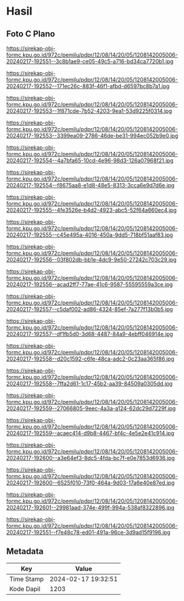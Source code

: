 # Hasil

## Foto C Plano

https://sirekap-obj-formc.kpu.go.id/972c/pemilu/pdpr/12/08/14/20/05/1208142005006-20240217-192551--3c8b1ae9-ce05-49c5-a716-bd34ca7720b1.jpg

https://sirekap-obj-formc.kpu.go.id/972c/pemilu/pdpr/12/08/14/20/05/1208142005006-20240217-192552--171ec26c-883f-46f1-afbd-d6597bc8b7a1.jpg

https://sirekap-obj-formc.kpu.go.id/972c/pemilu/pdpr/12/08/14/20/05/1208142005006-20240217-192553--1f871cde-7b52-4203-9ea1-53d9225f0314.jpg

https://sirekap-obj-formc.kpu.go.id/972c/pemilu/pdpr/12/08/14/20/05/1208142005006-20240217-192553--3399ea09-2786-46de-be31-994ec052b9e0.jpg

https://sirekap-obj-formc.kpu.go.id/972c/pemilu/pdpr/12/08/14/20/05/1208142005006-20240217-192554--4a7bfa65-10cd-4e96-98d3-126a07968f21.jpg

https://sirekap-obj-formc.kpu.go.id/972c/pemilu/pdpr/12/08/14/20/05/1208142005006-20240217-192554--f8675aa8-e1d8-48e5-8313-3cca6e9d7d6e.jpg

https://sirekap-obj-formc.kpu.go.id/972c/pemilu/pdpr/12/08/14/20/05/1208142005006-20240217-192555--4fe3526e-b4d2-4923-abc5-52f64a660ec4.jpg

https://sirekap-obj-formc.kpu.go.id/972c/pemilu/pdpr/12/08/14/20/05/1208142005006-20240217-192555--c45e495a-4016-450a-9dd5-718bf51aaf83.jpg

https://sirekap-obj-formc.kpu.go.id/972c/pemilu/pdpr/12/08/14/20/05/1208142005006-20240217-192556--03f802db-bb1e-4dc9-9e50-27242c703c29.jpg

https://sirekap-obj-formc.kpu.go.id/972c/pemilu/pdpr/12/08/14/20/05/1208142005006-20240217-192556--acad2ff7-77ae-41c6-9587-55595559a3ce.jpg

https://sirekap-obj-formc.kpu.go.id/972c/pemilu/pdpr/12/08/14/20/05/1208142005006-20240217-192557--c5daf002-ad86-4324-85ef-7a277f13b0b5.jpg

https://sirekap-obj-formc.kpu.go.id/972c/pemilu/pdpr/12/08/14/20/05/1208142005006-20240217-192557--df1fb5d0-3d68-4487-84a9-4ebff046914e.jpg

https://sirekap-obj-formc.kpu.go.id/972c/pemilu/pdpr/12/08/14/20/05/1208142005006-20240217-192558--d20c1592-c6fe-48ca-adc2-0c23aa365f86.jpg

https://sirekap-obj-formc.kpu.go.id/972c/pemilu/pdpr/12/08/14/20/05/1208142005006-20240217-192558--7ffa2d61-1c17-45b2-aa39-84509a0305dd.jpg

https://sirekap-obj-formc.kpu.go.id/972c/pemilu/pdpr/12/08/14/20/05/1208142005006-20240217-192559--27066805-9eec-4a3a-a124-62dc29d7229f.jpg

https://sirekap-obj-formc.kpu.go.id/972c/pemilu/pdpr/12/08/14/20/05/1208142005006-20240217-192559--acaec414-d9b8-4467-bf4c-4e5e2e41c914.jpg

https://sirekap-obj-formc.kpu.go.id/972c/pemilu/pdpr/12/08/14/20/05/1208142005006-20240217-192600--a3e64ef3-8dc5-4fda-bc7f-e0e7853d6936.jpg

https://sirekap-obj-formc.kpu.go.id/972c/pemilu/pdpr/12/08/14/20/05/1208142005006-20240217-192600--6525f010-73f0-464a-9d03-17a6e40e87ed.jpg

https://sirekap-obj-formc.kpu.go.id/972c/pemilu/pdpr/12/08/14/20/05/1208142005006-20240217-192601--29981aad-374e-499f-994a-538af8322896.jpg

https://sirekap-obj-formc.kpu.go.id/972c/pemilu/pdpr/12/08/14/20/05/1208142005006-20240217-192551--f7e48c78-ed01-491a-96ce-3d9ad15f9196.jpg


## Metadata

| Key        | Value               |
| ---------- | ------------------- |
| Time Stamp | 2024-02-17 19:32:51 |
| Kode Dapil | 1203                |




